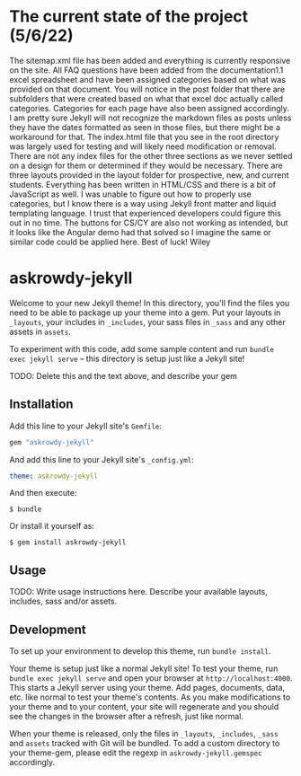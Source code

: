 # The current state of the project (5/6/22)

The sitemap.xml file has been added and everything is currently responsive on the site. All FAQ questions have been added from the documentation1.1 excel spreadsheet and have been assigned categories based on what was provided on that document. You will notice in the post folder that there are subfolders that were created based on what that excel doc actually called categories. Categories for each page have also been assigned accordingly. I am pretty sure Jekyll will not recognize the markdown files as posts unless they have the dates formatted as seen in those files, but there might be a workaround for that. The index.html file that you see in the root directory was largely used for testing and will likely need modification or removal. There are not any index files for the other three sections as we never settled on a design for them or determined if they would be necessary. There are three layouts provided in the layout folder for prospective, new, and current students. Everything has been written in HTML/CSS and there is a bit of JavaScript as well. I was unable to figure out how to properly use categories, but I know there is a way using Jekyll front matter and liquid templating language. I trust that experienced developers could figure this out in no time. The buttons for CS/CY are also not working as intended, but it looks like the Angular demo had that solved so I imagine the same or similar code could be applied here. Best of luck! Wiley

# askrowdy-jekyll

Welcome to your new Jekyll theme! In this directory, you'll find the files you need to be able to package up your theme into a gem. Put your layouts in `_layouts`, your includes in `_includes`, your sass files in `_sass` and any other assets in `assets`.

To experiment with this code, add some sample content and run `bundle exec jekyll serve` – this directory is setup just like a Jekyll site!

TODO: Delete this and the text above, and describe your gem


## Installation

Add this line to your Jekyll site's `Gemfile`:

```ruby
gem "askrowdy-jekyll"
```

And add this line to your Jekyll site's `_config.yml`:

```yaml
theme: askrowdy-jekyll
```

And then execute:

    $ bundle

Or install it yourself as:

    $ gem install askrowdy-jekyll

## Usage

TODO: Write usage instructions here. Describe your available layouts, includes, sass and/or assets.



## Development

To set up your environment to develop this theme, run `bundle install`.

Your theme is setup just like a normal Jekyll site! To test your theme, run `bundle exec jekyll serve` and open your browser at `http://localhost:4000`. This starts a Jekyll server using your theme. Add pages, documents, data, etc. like normal to test your theme's contents. As you make modifications to your theme and to your content, your site will regenerate and you should see the changes in the browser after a refresh, just like normal.

When your theme is released, only the files in `_layouts`, `_includes`, `_sass` and `assets` tracked with Git will be bundled.
To add a custom directory to your theme-gem, please edit the regexp in `askrowdy-jekyll.gemspec` accordingly.

